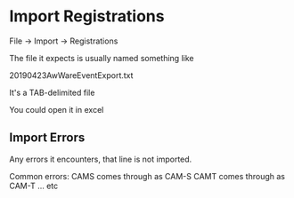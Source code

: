 Import Registrations
====================

File -> Import -> Registrations

The file it expects is usually named something like

20190423AwWareEventExport.txt

It's a  TAB-delimited file

You could open it in excel


Import Errors
-------------

Any errors it encounters, that line is not imported.

Common errors:
  CAMS comes through as CAM-S
  CAMT comes through as CAM-T
  ... etc

